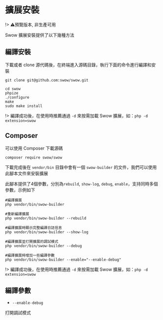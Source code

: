 # 擴展安裝

!> ⚠️預覽版本, 非生產可用

Swow 擴展安裝提供了以下幾種方法

## 編譯安裝

下載或者 clone 源代碼後，在終端進入源碼目錄，執行下面的命令進行編譯和安裝

```shell
git clone git@github.com:swow/swow.git

cd swow
phpize
./configure
make
sudo make install
```

!> 編譯成功後，在使用時推薦通過 `-d` 來按需加載 Swow 擴展，如：`php -d extension=swow`

## Composer

可以使用 Composer 下載源碼

```shell
composer require swow/swow
```

下載完成後在 `vendor/bin` 目錄中會有一個 `swow-builder` 的文件，我們可以使用此腳本文件來安裝擴展

此腳本提供了4個參數，分別為`rebuild`, `show-log`, `debug`, `enable`，支持同時多個參數，示例如下

```shell
#編譯擴展
php vendor/bin/swow-builder

#重新編譯擴展
php vendor/bin/swow-builder --rebuild

#編譯擴展時顯示完整編譯日誌信息
php vendor/bin/swow-builder --show-log

#編譯擴展並打開擴展的調試模式
php vendor/bin/swow-builder --debug

#編譯擴展時增加一些編譯參數
php vendor/bin/swow-builder --enable="--enable-debug"
```

!> 編譯成功後，在使用時推薦通過 `-d` 來按需加載 Swow 擴展，如：`php -d extension=swow`

## 編譯參數

* `--enable-debug`

打開調試模式
